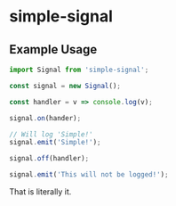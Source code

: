 # simple-signal

## Example Usage

```javascript
import Signal from 'simple-signal';

const signal = new Signal();

const handler = v => console.log(v);

signal.on(hander);

// Will log 'Simple!'
signal.emit('Simple!');

signal.off(handler);

signal.emit('This will not be logged!');

```

That is literally it.
